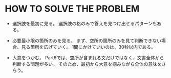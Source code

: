 # HOW TO SOLVE THE PROBLEM

- 選択肢を最初に見る。
選択肢の格のみで答えを見つけ出せるパターンもある。

- 必要最小限の箇所のみを見る。
まず、空所の箇所のみを見て判断できない場合、見る箇所を広げていく。
1問にかけていいのは、30秒以内である。

- 大意をつかむ。
Part6では、空所が含まれる文だけではなく、文書全体から判断する問題が多い。
そのため、最初から大意を掴みながら全体の意味をさらう。
